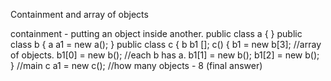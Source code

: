 Containment and array of objects

containment - putting an object inside another.
public class a { }
public class b {
	a a1 = new a();
}
public class c {
	b b1 [];
	c() {
		b1 = new b[3]; //array of objects.
		b1[0] = new b(); //each b has a.
		b1[1] = new b();
		b1[2] = new b();
}
//main
c a1 = new c(); //how many objects - 8 (final answer)
